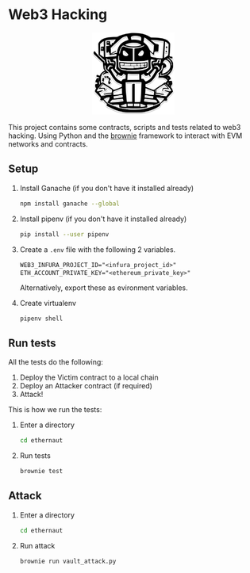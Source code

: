 # Web3 Hacking

<p align="center" width="100%" >
  <img width="33%" src="logo.png" />
</p>

This project contains some contracts, scripts and tests related to web3 hacking.
Using Python and the [brownie](https://github.com/eth-brownie/brownie) framework to interact with EVM networks and contracts.

## Setup

1. Install Ganache (if you don't have it installed already)

   ```sh
   npm install ganache --global
   ```

1. Install pipenv (if you don't have it installed already)

   ```sh
   pip install --user pipenv
   ```

1. Create a `.env` file with the following 2 variables.

   ```
   WEB3_INFURA_PROJECT_ID="<infura_project_id>"
   ETH_ACCOUNT_PRIVATE_KEY="<ethereum_private_key>"
   ```

   Alternatively, export these as evironment variables.

1. Create virtualenv

   ```sh
   pipenv shell
   ```

## Run tests

All the tests do the following:

1. Deploy the Victim contract to a local chain
2. Deploy an Attacker contract (if required)
3. Attack!

This is how we run the tests:

1. Enter a directory

   ```sh
   cd ethernaut
   ```

2. Run tests

   ```sh
   brownie test
   ```

## Attack

1. Enter a directory

   ```sh
   cd ethernaut
   ```

2. Run attack

   ```sh
   brownie run vault_attack.py
   ```
